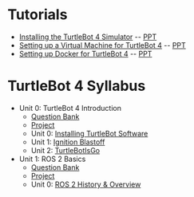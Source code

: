 # Tutorials

* [Installing the TurtleBot 4 Simulator](./tutorials/Tutorial-InstallingTheTurtlebotSimulator.md) -- [PPT](./tutorials/Tutorial-InstallingTheTurtlebotSimulator.ppt)
* [Setting up a Virtual Machine for TurtleBot 4](./tutorials/Tutorial-SettingUpAVirtualMachine.md) -- [PPT](./tutorials/Tutorial-SettingUpAVirtualMachine.ppt)
* [Setting up Docker for TurtleBot 4](./tutorials/Tutorial-TurtleBotAndDocker.md) -- [PPT](./tutorials/Tutorial-TurtleBotAndDocker.ppt)


# TurtleBot 4 Syllabus 

* Unit 0: TurtleBot 4 Introduction
	* [Question Bank](B)
	* [Project](A)
	* Unit 0: [Installing TurtleBot Software](fake)
	* Unit 1: [Ignition Blastoff](fake)
	* Unit 2: [TurtleBotIsGo](fake)
* Unit 1: ROS 2 Basics
	* [Question Bank](B)
	* [Project](A)
	* Unit 0: [ROS 2 History & Overview](fake)
